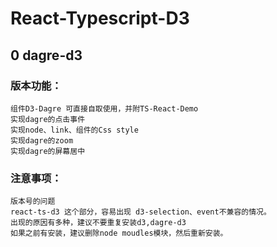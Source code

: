 # React-Typescript-D3

## 0 dagre-d3
### 版本功能：
```
组件D3-Dagre 可直接自取使用，并附TS-React-Demo
实现dagre的点击事件
实现node、link、组件的Css style
实现dagre的zoom
实现dagre的屏幕居中
```
### 注意事项：
```
版本号的问题
react-ts-d3 这个部分，容易出现 d3-selection、event不兼容的情况。
出现的原因有多种，建议不要重复安装d3,dagre-d3
如果之前有安装，建议删除node moudles模块，然后重新安装。
```
